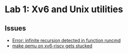 # Lab 1: Xv6 and Unix utilities

## Issues

- [Error: infinite recursion detected in function runcmd](https://github.com/mit-pdos/xv6-riscv/issues/125)
- [make qemu on xv6-riscv gets stucked](https://stackoverflow.com/questions/66390948/make-qemu-on-xv6-riscv-gets-stucked-at-qemu-system-riscv64-command)